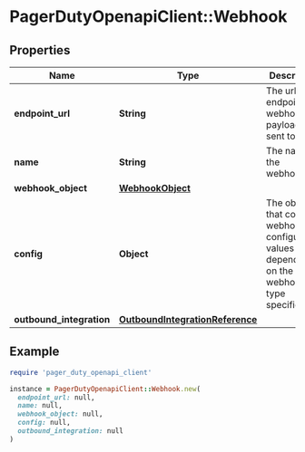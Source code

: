 # PagerDutyOpenapiClient::Webhook

## Properties

| Name | Type | Description | Notes |
| ---- | ---- | ----------- | ----- |
| **endpoint_url** | **String** | The url endpoint the webhook payload is sent to. | [optional] |
| **name** | **String** | The name of the webhook. | [optional] |
| **webhook_object** | [**WebhookObject**](WebhookObject.md) |  | [optional] |
| **config** | **Object** | The object that contains webhook configuration values depending on the webhook type specification. | [optional] |
| **outbound_integration** | [**OutboundIntegrationReference**](OutboundIntegrationReference.md) |  | [optional] |

## Example

```ruby
require 'pager_duty_openapi_client'

instance = PagerDutyOpenapiClient::Webhook.new(
  endpoint_url: null,
  name: null,
  webhook_object: null,
  config: null,
  outbound_integration: null
)
```

